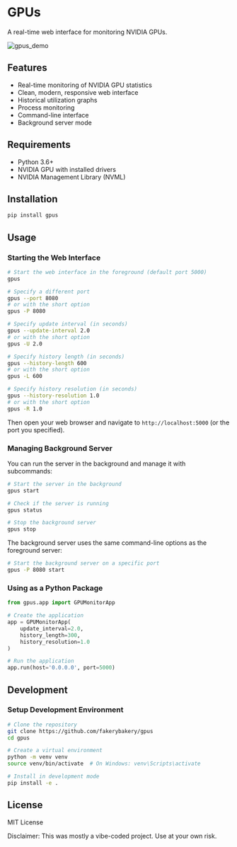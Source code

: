 # GPUs

A real-time web interface for monitoring NVIDIA GPUs.

![gpus_demo](https://github.com/user-attachments/assets/4f92d8b0-2937-4cdd-947f-9366d11370a1)

## Features

- Real-time monitoring of NVIDIA GPU statistics
- Clean, modern, responsive web interface
- Historical utilization graphs
- Process monitoring
- Command-line interface
- Background server mode

## Requirements

- Python 3.6+
- NVIDIA GPU with installed drivers
- NVIDIA Management Library (NVML)

## Installation

```bash
pip install gpus
```

## Usage

### Starting the Web Interface

```bash
# Start the web interface in the foreground (default port 5000)
gpus

# Specify a different port
gpus --port 8080
# or with the short option
gpus -P 8080

# Specify update interval (in seconds)
gpus --update-interval 2.0
# or with the short option
gpus -U 2.0

# Specify history length (in seconds)
gpus --history-length 600
# or with the short option
gpus -L 600

# Specify history resolution (in seconds)
gpus --history-resolution 1.0
# or with the short option
gpus -R 1.0
```

Then open your web browser and navigate to `http://localhost:5000` (or the port you specified).

### Managing Background Server

You can run the server in the background and manage it with subcommands:

```bash
# Start the server in the background
gpus start

# Check if the server is running
gpus status

# Stop the background server
gpus stop
```

The background server uses the same command-line options as the foreground server:

```bash
# Start the background server on a specific port
gpus -P 8080 start
```

### Using as a Python Package

```python
from gpus.app import GPUMonitorApp

# Create the application
app = GPUMonitorApp(
    update_interval=2.0,
    history_length=300,
    history_resolution=1.0
)

# Run the application
app.run(host='0.0.0.0', port=5000)
```

## Development

### Setup Development Environment

```bash
# Clone the repository
git clone https://github.com/fakerybakery/gpus
cd gpus

# Create a virtual environment
python -m venv venv
source venv/bin/activate  # On Windows: venv\Scripts\activate

# Install in development mode
pip install -e .
```

## License

MIT License

Disclaimer: This was mostly a vibe-coded project. Use at your own risk.
